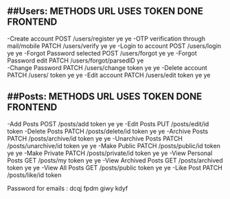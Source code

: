 ##Users:                                    METHODS     URL                     USES TOKEN          DONE        FRONTEND
----------------------------------------------------------------------------------------------------------------------
-Create account                             POST        /users/register                               ye            ye
-OTP verification through mail/mobile       PATCH       /users/verify                                 ye            ye
-Login to account                           POST        /users/login                                  ye            ye
-Forgot Password selected                   POST        /users/forgot                                 ye            ye
-Forgot Password edit                       PATCH       /users/forgot/parsedID                        ye            
-Change Password                            PATCH       /users/change           token                 ye            ye
-Delete account                             PATCH       /users/                 token                 ye            ye
-Edit account                               PATCH       /users/edit             token                 ye            ye

##Posts:                                    METHODS     URL                     USES TOKEN           DONE       FRONTEND
---------------------------------------------------------------------------------------------------------------------------
-Add Posts                                  POST        /posts/add              token                  ye           ye
-Edit Posts                                 PUT         /posts/edit/id          token
-Delete Posts                               PATCH       /posts/delete/id        token                  ye           ye
-Archive Posts                              PATCH       /posts/archive/id       token                  ye           ye
-Unarchive Posts                            PATCH       /posts/unarchive/id     token                  ye           ye
-Make Public                                PATCH       /posts/public/id        token                  ye           ye
-Make Private                               PATCH       /posts/private/id       token                  ye           ye
-View Personal Posts                        GET         /posts/my               token                  ye           ye
-View Archived Posts                        GET         /posts/archived         token                  ye           ye
-View All Posts                             GET         /posts/public           token                  ye           ye
-Like Post                                  PATCH       /posts/like/id          token                            



Password for emails : dcqj fpdm giwy kdyf 